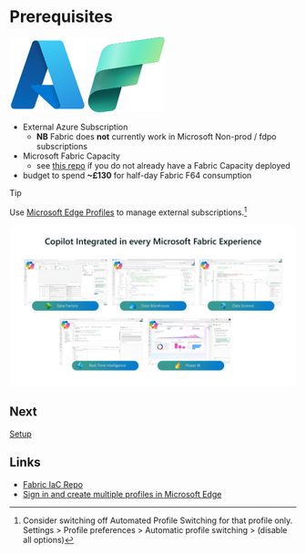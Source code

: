 # Prerequisites

![Microsoft Azure](/images/azure.svg)
![Microsoft Fabric](/images/fabric.svg)

- External Azure Subscription
  - **NB** Fabric does **not** currently work in Microsoft Non-prod / fdpo subscriptions
- Microsoft Fabric Capacity
  - see [this repo](https://github.com/DamOConnor/Fabric-IaC) if you do not already have a Fabric Capacity deployed
- budget to spend **~£130** for half-day Fabric F64 consumption


> [!TIP] 
> Use [Microsoft Edge Profiles](https://www.microsoft.com/en-us/edge/learning-center/how-to-add-new-profiles?msockid=20f67ee92a346c49015f6f1a2e346a21&form=MA13I2) to manage external subscriptions.[^1]

![Copilot Integration](/images/copilotintegration.png)

## Next
[Setup](/setup/setup.md)

## Links
- [Fabric IaC Repo](https://github.com/DamOConnor/Fabric-IaC)
- [Sign in and create multiple profiles in Microsoft Edge](https://support.microsoft.com/en-us/topic/sign-in-and-create-multiple-profiles-in-microsoft-edge-df94e622-2061-49ae-ad1d-6f0e43ce6435)

[^1]:  Consider switching off Automated Profile Switching for that profile only.  
Settings > Profile preferences > Automatic profile switching > (disable all options)